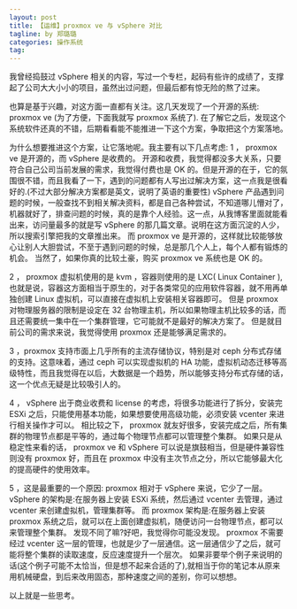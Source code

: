 ```yaml
---
layout: post
title: 【运维】proxmox ve 与 vSphere 对比
tagline: by 郑璐璐
categories: 操作系统
tag:
---
```


我曾经捣鼓过 vSphere 相关的内容，写过一个专栏，起码有些许的成绩了，支撑起了公司大大小小的项目，虽然出过问题，但最后都有惊无险的熬了过来。
<!--more-->
也算是基于兴趣，对这方面一直都有关注。这几天发现了一个开源的系统: proxmox ve (为了方便，下面我就写 proxmox 系统了).
在了解它之后，发现这个系统软件还真的不错，后期看看能不能推进一下这个方案，争取把这个方案落地。

为什么想要推进这个方案，让它落地呢。我主要有以下几点考虑:
1 ， proxmox ve 是开源的，而 vSphere 是收费的。
开源和收费，我觉得都没多大关系，只要符合自己公司当前发展的需求，我觉得付费也是 OK 的。但是开源的在于，它的氛围很不错，而且我看了一下，遇到的问题都有人写出过解决方案，这一点我是很看好的.(不过大部分解决方案都是英文，说明了英语的重要性)
vSphere 产品遇到问题的时候，一般查找不到相关解决资料，都是自己各种尝试，不知道哪儿懵对了，机器就好了，排查问题的时候，真的是靠个人经验。这一点，从我博客里面就能看出来，访问量最多的就是写 vSphere 的那几篇文章。说明在这方面沉淀的人少，所以搜索引擎把我的文章推出来。
而 proxmox ve 是开源的，这样就比较能够放心让别人大胆尝试，不至于遇到问题的时候，总是那几个人上，每个人都有锻炼的机会。
当然了，如果你真的比较土豪，购买 proxmox ve 系统也是 OK 的。

2 ， proxmox 虚拟机使用的是 kvm ，容器则使用的是 LXC( Linux Container ),也就是说，容器这方面相当于原生的，对于各类常见的应用软件容器，就不用再单独创建 Linux 虚拟机，可以直接在虚拟机上安装相关容器即可。
但是 proxmox 对物理服务器的限制是设定在 32 台物理主机，所以如果物理主机比较多的话，而且还需要统一集中在一个集群管理，它可能就不是最好的解决方案了。
但是就目前公司的需求来说，我觉得使用 proxmox 还是能够满足需求的。

3 ，proxmox 支持市面上几乎所有的主流存储协议，特别是对 ceph 分布式存储的支持。这意味着，通过 ceph 可以实现虚拟机的 HA 功能，虚拟机动态迁移等高级特性，而且我觉得在以后，大数据是一个趋势，所以能够支持分布式存储的话，这一个优点无疑是比较吸引人的。

4 ， vSphere 出于商业收费和 license 的考虑，将很多功能进行了拆分，安装完 ESXi 之后，只能使用基本功能，如果想要使用高级功能，必须安装 vcenter 来进行相关操作才可以。
相比较之下， proxmox 就友好很多，安装完成之后，所有集群的物理节点都是平等的，通过每个物理节点都可以管理整个集群。
如果只是从稳定性来看的话， proxmox ve 和 vSphere 可以说是旗鼓相当，但是硬件兼容性则没有 proxmox 好，而且在 proxmox 中没有主次节点之分，所以它能够最大化的提高硬件的使用效率。

5 ，这是最重要的一个原因: proxmox 相对于 vSphere 来说，它少了一层。
vSphere 的架构是:在服务器上安装 ESXi 系统，然后通过 vcenter 去管理，通过 vcenter 来创建虚拟机，管理集群等。
而 proxmox 架构是:在服务器上安装 proxmox 系统之后，就可以在上面创建虚拟机，随便访问一台物理节点，都可以来管理整个集群。
发现不同了嘛?好吧，我觉得你可能没发现。
proxmox 不需要经过 vcenter 这一层的管理，也就是少了一层通信。这一层通信少了之后，就可能将整个集群的读取速度，反应速度提升一个层次。
如果非要举个例子来说明的话(这个例子可能不太恰当，但是想不起来合适的了),就相当于你的笔记本从原来用机械硬盘，到后来改用固态，那种速度之间的差别，你可以想想。

以上就是一些思考。